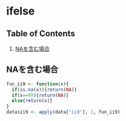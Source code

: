 # ifelse

## Table of Contents
1. [NAを含む場合](#naを含む場合)

## NAを含む場合
```r
fun_ii9 <- function(x){ 
  if(is.na(x)){return(NA)} 
  if(x==99){return(NA)} 
  else{return(x)} 
}
data$ii9 <- apply(data["ii9"], 1, fun_ii9)
```
